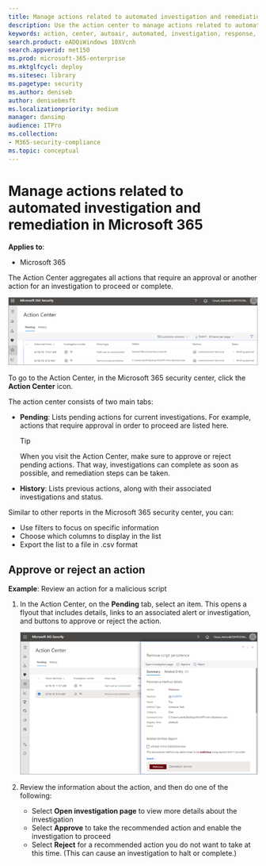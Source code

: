 ```yaml
---
title: Manage actions related to automated investigation and remediation in Microsoft 365 
description: Use the action center to manage actions related to automated investigation and response
keywords: action, center, autoair, automated, investigation, response, remediation
search.product: eADQiWindows 10XVcnh
search.appverid: met150
ms.prod: microsoft-365-enterprise
ms.mktglfcycl: deploy
ms.sitesec: library
ms.pagetype: security
ms.author: deniseb
author: denisebmsft
ms.localizationpriority: medium
manager: dansimp
audience: ITPro
ms.collection: 
- M365-security-compliance 
ms.topic: conceptual
---
```


# Manage actions related to automated investigation and remediation in Microsoft 365

**Applies to**:
- Microsoft 365

The Action Center aggregates all actions that require an approval or another action for an investigation to proceed or complete.

![Action Center](images/air-actioncenter.png)

To go to the Action Center, in the Microsoft 365 security center, click the **Action Center** icon.

The action center consists of two main tabs:
- **Pending**: Lists pending actions for current investigations. For example, actions that require approval in order to proceed are listed here.

    > [!TIP]
    > When you visit the Action Center, make sure to approve or reject pending actions. That way, investigations can complete as soon as possible, and remediation steps can be taken. 

- **History**: Lists previous actions, along with their associated investigations and status.

Similar to other reports in the Microsoft 365 security center, you can:
- Use filters to focus on specific information
- Choose which columns to display in the list
- Export the list to a file in .csv format 

## Approve or reject an action

**Example**: Review an action for a malicious script

1. In the Action Center, on the **Pending** tab, select an item. This opens a flyout that includes details, links to an associated alert or investigation, and buttons to approve or reject the action. 

    ![Approve or reject an action](images/air-actioncenter-itemselected.png)

2. Review the information about the action, and then do one of the following:
    - Select **Open investigation page** to view more details about the investigation
    - Select **Approve** to take the recommended action and enable the investigation to proceed
    - Select **Reject** for a recommended action you do not want to take at this time. (This can cause an investigation to halt or complete.)




